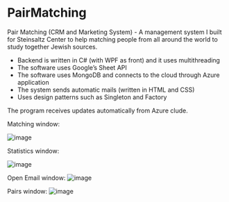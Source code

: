 # PairMatching
Pair Matching (CRM and Marketing System) - A management system I built for Steinsaltz Center to help matching people from all around the world to study together Jewish sources.
- Backend is written in C#  (with WPF as front) and it uses multithreading 
- The software uses Google’s Sheet API 
- The software uses MongoDB and connects to the cloud through Azure application
- The system sends automatic mails (written in HTML and CSS)
- Uses design patterns such as Singleton and Factory

The program receives updates automatically from Azure clude.

Matching window:

![image](https://user-images.githubusercontent.com/40955004/136932282-dfa27a28-1d48-49f2-a2ab-93e811e83293.png)

Statistics window:

![image](https://user-images.githubusercontent.com/40955004/136932438-9f291721-b63d-474a-a00e-013d0463e89c.png)


Open Email window:
![image](https://user-images.githubusercontent.com/40955004/135335784-fc26d1fd-d380-4e68-938f-c41f4b441d2f.png)

Pairs window:
![image](https://user-images.githubusercontent.com/40955004/136932674-77ea4cb5-b138-4955-873a-c765fab744e2.png)



